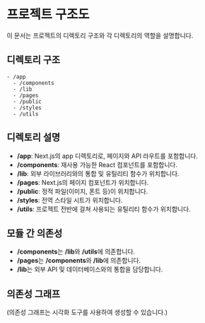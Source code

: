 # 프로젝트 구조도

이 문서는 프로젝트의 디렉토리 구조와 각 디렉토리의 역할을 설명합니다.

## 디렉토리 구조

```
- /app
  - /components
  - /lib
  - /pages
  - /public
  - /styles
  - /utils
```

## 디렉토리 설명

- **/app**: Next.js의 app 디렉토리로, 페이지와 API 라우트를 포함합니다.
- **/components**: 재사용 가능한 React 컴포넌트를 포함합니다.
- **/lib**: 외부 라이브러리와의 통합 및 유틸리티 함수가 위치합니다.
- **/pages**: Next.js의 페이지 컴포넌트가 위치합니다.
- **/public**: 정적 파일(이미지, 폰트 등)이 위치합니다.
- **/styles**: 전역 스타일 시트가 위치합니다.
- **/utils**: 프로젝트 전반에 걸쳐 사용되는 유틸리티 함수가 위치합니다.

## 모듈 간 의존성

- **/components**는 **/lib**와 **/utils**에 의존합니다.
- **/pages**는 **/components**와 **/lib**에 의존합니다.
- **/lib**는 외부 API 및 데이터베이스와의 통합을 담당합니다.

## 의존성 그래프

(의존성 그래프는 시각화 도구를 사용하여 생성할 수 있습니다.) 
